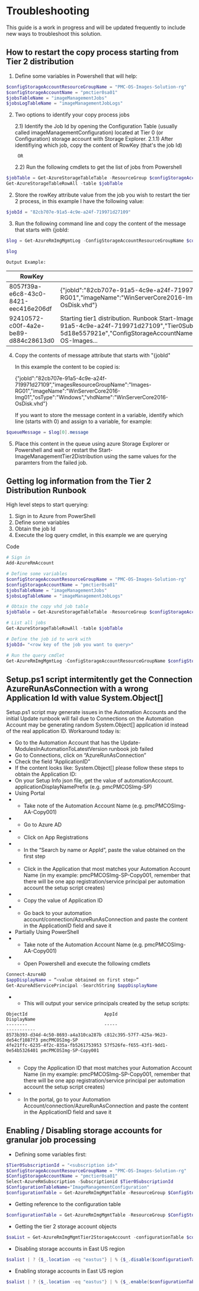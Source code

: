 # Troubleshooting

This guide is a work in progress and will be updated frequently to include new ways to troubleshoot this solution.

How to restart the copy process starting from Tier 2 distribution
-----------------------------------------------------------------

1) Define some variables in Powershell that will help:

```powershell
$configStorageAccountResourceGroupName = "PMC-OS-Images-Solution-rg"
$configStorageAccountName = "pmctier0sa01"
$jobsTableName = "imageManagementJobs"
$jobsLogTableName = "imageManagementJobLogs"
```

2) Two options to identify your copy process jobs

	2.1) Identify the Job Id by opening the Configuration Table (usually called imageManagementConfiguration) located at Tier 0 (or Configuration) storage account with Storage Explorer.
		2.1.1) After identifiying which job, copy the content of RowKey (that's the job Id)

		OR

	2.2) Run the following cmdlets to get the list of jobs from Powershell
		
```powershell
$jobTable = Get-AzureStorageTableTable -ResourceGroup $configStorageAccountResourceGroupName -StorageAccountName $configStorageAccountName -tableName $jobsTableName
Get-AzureStorageTableRowAll -table $jobTable
```

2) Store the rowKey attribute value from the job you wish to restart the tier 2 process, in this example I have the following value:

```powershell
$jobId = "82cb707e-91a5-4c9e-a24f-719971d27109"
```

3) Run the following command line and copy the content of the message that starts with {jobId:
	
```powershell
$log = Get-AzureRmImgMgmtLog -ConfigStorageAccountResourceGroupName $configStorageAccountResourceGroupName -ConfigStorageAccountName $configStorageAccountName -jobId $jobId | select rowkey,message | ? { $_.message -like ('*jobId":*')}

$log
```

	Output Example:


| RowKey | message |
| --- | --- |
| 8057f39a-e6c8-43c0-8421-eec416e206df | {"jobId":"82cb707e-91a5-4c9e-a24f-719971d27109","imagesResourceGroupName":"Images-RG01","imageName":"WinServerCore2016-Img01","osType":"Windows","vhdName":"WinServerCore2016-OsDisk.vhd"} |
| 92410572-c00f-4a2e-be89-d884c28613d0 | Starting tier1 distribution. Runbook Start-ImageManagementTier1Distribution with parameters: {"jobId":"82cb707e-91a5-4c9e-a24f-719971d27109","Tier0SubscriptionId":"4a49ea85-ce71-4800-b854-5d18e557921e","ConfigStorageAccountName":"pmctier0sa01","ConfigStorageAccountResourceGroupName":"PMC-OS-Images... |

4) Copy the contents of message attribute that starts with "{jobId"
	
	In this example the content to be copied is:

	{"jobId":"82cb707e-91a5-4c9e-a24f-719971d27109","imagesResourceGroupName":"Images-RG01","imageName":"WinServerCore2016-Img01","osType":"Windows","vhdName":"WinServerCore2016-OsDisk.vhd"}

	If you want to store the message content in a variable, identify which line (starts with 0) and assign to a variable, for example:
	
```powershell
$queueMessage = $log[0].message
```

5) Place this content in the queue using azure Storage Explorer or Powershell and wait or restart the Start-ImageManagementTier2Distribution using the same values for the paramters from the failed job.


Getting log information from the Tier 2 Distribution Runbook
------------------------------------------------------------

High level steps to start querying:

1) Sign in to Azure from PowerShell
2) Define some variables 
4) Obtain the job Id
3) Execute the log query cmdlet, in this example we are querying 

Code

```powershell
# Sign in
Add-AzureRmAccount

# Define some variables
$configStorageAccountResourceGroupName = "PMC-OS-Images-Solution-rg"
$configStorageAccountName = "pmctier0sa01"
$jobsTableName = "imageManagementJobs"
$jobsLogTableName = "imageManagementJobLogs"

# Obtain the copy vhd job table
$jobTable = Get-AzureStorageTableTable -ResourceGroup $configStorageAccountResourceGroupName -StorageAccountName $configStorageAccountName -tableName $jobsTableName

# List all jobs
Get-AzureStorageTableRowAll -table $jobTable

# Define the job id to work with
$jobId= "<row key of the job you want to query>"

# Run the query cmdlet
Get-AzureRmImgMgmtLog -ConfigStorageAccountResourceGroupName $configStorageAccountResourceGroupName -ConfigStorageAccountName $configStorageAccountName -jobId $jobId -Level All -step tier2Distribution | sort tableTimeStamp | select tableTimeStamp,step,message
```

Setup.ps1 script intermitently get the Connection AzureRunAsConnection with a wrong Application Id with value System.Object[]
-----------------------------------------------------------------------------------------------------------------------------

Setup.ps1 script may generate issues in the Automation Accounts and the initial Update runbook will fail due to Connections on the Automation Account may be generating random System.Object[] application id instead of the real application ID.
Workaround today is:
* Go to the Automation Account that has the Update-ModulesInAutomationToLatestVersion runbook job failed
* Go to Connections, click on “AzureRunAsConnection”
* Check the field “ApplicationID”
* If the content looks like: System.Object[] please follow these steps to obtain the Application ID:
* On your Setup Info json file, get the value of automationAccount. applicationDisplayNamePrefix (e.g. pmcPMCOSImg-SP)
* Using Portal
* * Take note of the Automation Account Name (e.g. pmcPMCOSImg-AA-Copy001) 
* * Go to Azure AD
* * Click on App Registrations
* * In the “Search by name or AppId”, paste the value obtained on the first step
* * Click in the Application that most matches your Automation Account Name (in my example: pmcPMCOSImg-SP-Copy001, remember that there will be one app registration/service principal per automation account the setup script creates)
* * Copy the value of Application ID
* * Go back to your automation account/connection/AzureRunAsConnection and paste the content in the ApplicationID field and save it
* Partially Using PowerShell
* * Take note of the Automation Account Name (e.g. pmcPMCOSImg-AA-Copy001) 
* * Open Powershell and execute the following cmdlets

```powershell
Connect-AzureAD
$appDisplayName = “<value obtained on first step>”
Get-AzureAdServicePrincipal -SearchString $appDisplayName
```

* * This will output your service principals created by the setup scripts:

```
ObjectId                             AppId                                DisplayName
--------                             -----                                -----------
8573b393-d34d-4c50-8693-a4a310ca287b c812c395-57f7-425a-9623-de54cf1087f3 pmcPMCOSImg-SP
4fe21ffc-6235-4f2c-835a-fb5261753953 57f526fe-f655-43f1-9dd1-0e54b5326401 pmcPMCOSImg-SP-Copy001
```

* * Copy the Application ID that most matches your Automation Account Name (in my example: pmcPMCOSImg-SP-Copy001, remember that there will be one app registration/service principal per automation account the setup script creates)
* * In the portal, go to your Automation Account/connection/AzureRunAsConnection and paste the content in the ApplicationID field and save it


Enabling / Disabling storage accounts for granular job processing
-----------------------------------------------------------------

* Defining some variables first:
```powershell
$Tier0SubscriptionId = "<subscription id>"
$ConfigStorageAccountResourceGroupName = "PMC-OS-Images-Solution-rg"
$ConfigStorageAccountName = "pmctier0sa01"
Select-AzureRmSubscription -Subscriptionid $Tier0SubscriptionId
$ConfigurationTableName="ImageManagementConfiguration"
$configurationTable = Get-AzureRmImgMgmtTable -ResourceGroup $ConfigStorageAccountResourceGroupName -StorageAccountName $configStorageAccountName -tableName $configurationTableName
```

* Getting reference to the configuration table
```powershell
$configurationTable = Get-AzureRmImgMgmtTable -ResourceGroup $ConfigStorageAccountResourceGroupName -StorageAccountName $configStorageAccountName -tableName $configurationTableName
```

* Getting the tier 2 storage account objects
```powershell
$saList = Get-AzureRmImgMgmtTier2StorageAccount -configurationTable $configurationTable
```

* Disabling storage accounts in East US region
```powershell
$salist | ? {$_.location -eq "eastus"} | % {$_.disable($configurationTable)}
```

* Enabling storage accounts in East US region
```powershell
$salist | ? {$_.location -eq "eastus"} | % {$_.enable($configurationTable)}
```

